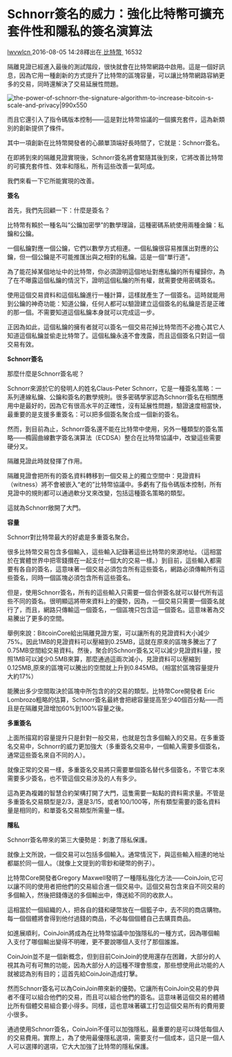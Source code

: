 # Schnorr簽名的威力：強化比特幣可擴充套件性和隱私的簽名演算法

[lwvwlcn ](https://www.8btc.com/author/14512)2016-08-05 14:28釋出在[ 比特幣 ](javascript:;) 16532

隔離見證已經進入最後的測試階段，很快就會在比特幣網路中啟用。這是一個好訊息，因為它用一種創新的方式提升了比特幣的區塊容量，可以讓比特幣網路容納更多的交易，同時還解決了交易延展性問題。

![the-power-of-schnorr-the-signature-algorithm-to-increase-bitcoin-s-scale-and-privacy|990x550](https://cdn.8btc.com/wp-content/uploads/2016/08/the-power-of-schnorr-the-signature-algorithm-to-increase-bitcoin-s-scale-and-privacy.jpg)

而且它還引入了指令碼版本控制——這是對比特幣協議的一個擴充套件，這為新類別的創新提供了條件。

其中一項創新在比特幣開發者的心願單頂端好長時間了，它就是：Schnorr簽名。

在即將到來的隔離見證實現後，Schnorr簽名將會緊隨其後到來，它將改善比特幣的可擴充套件性、效率和隱私，所有這些改善一氣呵成。

我們來看一下它所能實現的改善。

**簽名**

首先，我們先回顧一下：什麼是簽名？

比特幣有賴於一種名叫“公鑰加密學”的數學理論，這種密碼系統使用兩種金鑰：私鑰和公鑰。

一個私鑰對應一個公鑰，它們以數學方式相連。一個私鑰很容易推匯出對應的公鑰，但一個公鑰是不可能推匯出與之相對的私鑰。這是一個“單行道”。

為了能花掉某個地址中的比特幣，你必須證明這個地址對應私鑰的所有權歸你，為了在不曝露這個私鑰的情況下，證明這個私鑰的所有權，就需要使用密碼簽名。

使用這個交易資料和這個私鑰進行一種計算，這樣就產生了一個簽名。這時就能用到公鑰的神奇功能：知道公鑰，任何人都可以驗證建立這個簽名的私鑰是否是正確的那一個。不需要知道這個私鑰本身就可以完成這一步。

正因為如此，這個私鑰的擁有者就可以簽名一個交易花掉比特幣而不必擔心其它人知道這個私鑰並偷走比特幣了。這個私鑰永遠不會洩露，而且這個簽名只對這一個交易有效。

**Schnorr簽名**

那麼什麼是Schnorr簽名呢？

Schnorr來源於它的發明人的姓名Claus-Peter Schnorr，它是一種簽名策略：一系列連線私鑰、公鑰和簽名的數學規則。很多密碼學家認為Schnorr簽名在相關應用中是最好的，因為它有很高水平的正確性，沒有延展性問題，驗證速度相當快，最重要的是支援多重簽名：可以把多個簽名聚合成一個新的簽名。

然而，到目前為止，Schnorr簽名還不能在比特幣中使用，另外一種類型的簽名策略——橢圓曲線數字簽名演算法（ECDSA）整合在比特幣協議中，改變這些需要硬分叉。

隔離見證此時就發揮了作用。

隔離見證會把所有的簽名資料轉移到一個交易上的獨立空間中：見證資料（witness）將不會被嵌入“老的”比特幣協議中。多虧有了指令碼版本控制，所有見證中的規則都可以通過軟分叉來改變，包括這種簽名策略的類型。

這就為Schnorr敞開了大門。

**容量**

Schnorr對比特幣最大的好處是多重簽名聚合。

很多比特幣交易包含多個輸入，這些輸入記錄著這些比特幣的來源地址。（這相當於在實體世界中把零錢攢在一起支付一個大的交易一樣。）到目前，這些輸入都需要有各自的簽名，這意味著一個交易必須包含所有這些簽名，網路必須傳輸所有這些簽名，同時一個區塊必須包含所有這些簽名。

但是，使用Schnorr簽名，所有的這些輸入只需要一個合併簽名就可以替代所有這些不同的簽名。很明顯這將帶來資料上的優勢，因為，一個交易只需要一個簽名就行了，而且，網路只傳輸這一個簽名，一個區塊只包含這一個簽名。這意味著為交易騰出了更多的空間。

舉例來說：BitcoinCore給出隔離見證方案，可以讓所有的見證資料大小減少75%。因此1MB的見證資料可以壓縮到0.25MB，這就在原來的區塊多騰出了了0.75MB空間給交易資料。然後，聚合的Schnorr簽名又可以減少見證資料量，按照1MB可以減少0.5MB來算，那麼通過這兩次減小，見證資料可以壓縮到0.125MB,原來的區塊可以騰出的空間就上升到0.845MB。（相當於區塊容量提升大約17%）

能騰出多少空間取決於區塊中所包含的的交易的類型。比特幣Core開發者 Eric Lombrozo粗略的估算，Schnorr簽名最終會把總容量提高至少40個百分點——而且是在隔離見證增加60%到100%容量之後。

**多重簽名**

上面所描寫的容量提升只是針對一般交易，也就是包含多個輸入的交易。在多重簽名交易中，Schnorr的威力更加強大（多重簽名交易中，一個輸入需要多個簽名，通常這些簽名來自不同的人）。

就像正常的交易一樣，多重簽名交易將只需要單個簽名替代多個簽名，不管它本來需要多少簽名，也不管這個交易涉及的人有多少。

這為更為複雜的智慧合約架構打開了大門，這隻需要一點點的資料需求量。不管是多重簽名交易類型是2/3，還是3/15，或者100/100等，所有類型需要的簽名資料量是相同的，和單簽名交易類型所需量一樣。

**隱私**

Schnorr簽名帶來的第三大優勢是：刺激了隱私保護。

就像上文所說，一個交易可以包括多個輸入。通常情況下，與這些輸入相連的地址都屬於同一個人。（就像上文提到的零鈔和硬幣的例子）。

比特幣Core開發者Gregory Maxwell發明了一種隱私強化方法——CoinJoin,它可以讓不同的使用者把他們的交易組合進一個交易中。這個交易包含來自不同交易的多個輸入，然後把錢傳送的多個輸出中，傳送給不同的收款人。

這相當於一個組織的人，把各自的錢和硬幣放在一個籃子中，去不同的商店購物。每一個個體將會得到他付過錢的商品，不必每個個體自己去購買商品。

如進展順利，CoinJoin將成為在比特幣協議中加強隱私的一種方式，因為哪個輸入支付了哪個輸出變得不明確，更不要說哪個人支付了那個誰誰。

CoinJoin並不是一個新概念，但到目前CoinJoin的使用還存在困難，大部分的人視其為可有可無的功能，因為大部分人的這種不理會態度，那些想使用此功能的人就被認為別有目的；這首先給CoinJoin造成打擊。

然而Schnorr簽名可以為CoinJoin帶來新的優勢。它讓所有CoinJoin交易的參與者不僅可以組合他們的交易，而且可以組合他們的簽名。這意味著這個交易的體積比所有個體交易組合要小得多。同樣，這也意味著礦工打包這個交易所有的費用要小很多。

通過使用Schnorr簽名，CoinJoin不僅可以加強隱私，最重要的是可以降低每個人的交易費用。實際上，為了使用最優隱私選項，需要支付一個成本，這只是一個人人可以選擇的選項，它大大加強了比特幣的隱私保護。